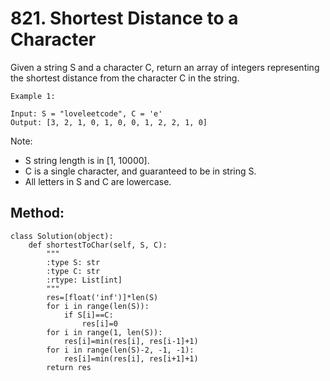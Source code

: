 # 821. Shortest Distance to a Character

Given a string S and a character C, return an array of integers representing the shortest distance from the character C in the string.

    Example 1:
    
    Input: S = "loveleetcode", C = 'e'
    Output: [3, 2, 1, 0, 1, 0, 0, 1, 2, 2, 1, 0]
 

Note:

- S string length is in [1, 10000].
- C is a single character, and guaranteed to be in string S.
- All letters in S and C are lowercase.

## Method:

    class Solution(object):
        def shortestToChar(self, S, C):
            """
            :type S: str
            :type C: str
            :rtype: List[int]
            """
            res=[float('inf')]*len(S)
            for i in range(len(S)):
                if S[i]==C:
                    res[i]=0
            for i in range(1, len(S)):
                res[i]=min(res[i], res[i-1]+1)
            for i in range(len(S)-2, -1, -1):
                res[i]=min(res[i], res[i+1]+1)
            return res